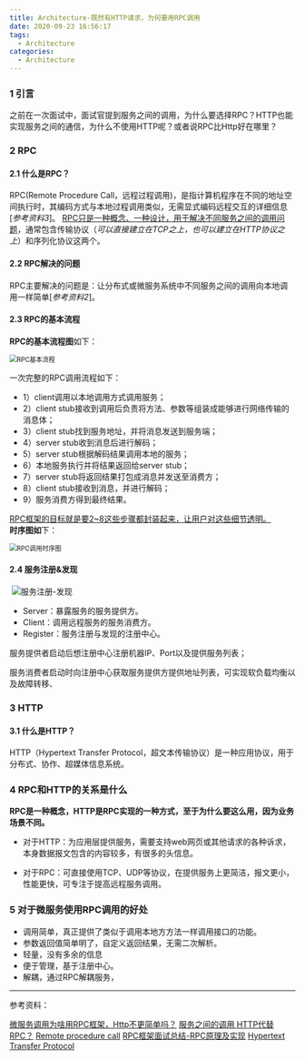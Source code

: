 ```yaml
---
title: Architecture-既然有HTTP请求，为何要用RPC调用
date: 2020-09-23 16:56:17
tags:
  - Architecture
categories:
  - Architecture
---
```


### 1 引言

之前在一次面试中，面试官提到服务之间的调用，为什么要选择RPC？HTTP也能实现服务之间的通信，为什么不使用HTTP呢？或者说RPC比Http好在哪里？

<!--more-->

### 2 RPC

#### 2.1 什么是RPC？

RPC(Remote Procedure Call，远程过程调用)，是指计算机程序在不同的地址空间执行时，其编码方式与本地过程调用类似，无需显式编码远程交互的详细信息[*参考资料3*]。
<u>RPC只是一种概念、一种设计，用于解决不同服务之间的调用问题</u>，通常包含传输协议（*可以直接建立在TCP之上，也可以建立在HTTP协议之上*）和序列化协议这两个。

#### 2.2 RPC解决的问题

RPC主要解决的问题是：让分布式或微服务系统中不同服务之间的调用向本地调用一样简单[*参考资料2*]。

#### 2.3 RPC的基本流程

**RPC的基本流程图**如下：

<img src="https://cdn.jsdelivr.net/gh/Jovry-Lee/cdn/img/Architecture/RPC基本流程.png" alt="RPC基本流程" style="zoom:80%;" />

一次完整的RPC调用流程如下：

- 1）client调用以本地调用方式调用服务； 
- 2）client stub接收到调用后负责将方法、参数等组装成能够进行网络传输的消息体； 
- 3）client stub找到服务地址，并将消息发送到服务端； 
- 4）server stub收到消息后进行解码；
- 5）server stub根据解码结果调用本地的服务；
- 6）本地服务执行并将结果返回给server stub； 
- 7）server stub将返回结果打包成消息并发送至消费方； 
- 8）client stub接收到消息，并进行解码；
- 9）服务消费方得到最终结果。 

<u>RPC框架的目标就是要2~8这些步骤都封装起来，让用户对这些细节透明。</u>
　　
**时序图如**下：

<img src="https://cdn.jsdelivr.net/gh/Jovry-Lee/cdn/img/Architecture/RPC调用时序图.png" alt="RPC调用时序图" style="zoom:80%;" />

#### 2.4 服务注册&发现

​    ![服务注册-发现](https://cdn.jsdelivr.net/gh/Jovry-Lee/cdn/img/Architecture/服务注册-发现.png)

- Server：暴露服务的服务提供方。
- Client：调用远程服务的服务消费方。
- Register：服务注册与发现的注册中心。



服务提供者启动后想注册中心注册机器IP、Port以及提供服务列表；

服务消费者启动时向注册中心获取服务提供方提供地址列表，可实现软负载均衡以及故障转移、



### 3 HTTP

#### 3.1 什么是HTTP？

HTTP（Hypertext Transfer Protocol，超文本传输协议）是一种应用协议，用于分布式、协作、超媒体信息系统。



### 4 RPC和HTTP的关系是什么

**RPC是一种概念，HTTP是RPC实现的一种方式，至于为什么要这么用，因为业务场景不同。**

- 对于HTTP：为应用层提供服务，需要支持web网页或其他请求的各种诉求，本身数据报文包含的内容较多，有很多的头信息。

- 对于RPC：可直接使用TCP、UDP等协议，在提供服务上更简洁，报文更小，性能更快，可专注于提高远程服务调用。



### 5 对于微服务使用RPC调用的好处

- 调用简单，真正提供了类似于调用本地方方法一样调用接口的功能。
- 参数返回值简单明了，自定义返回结果，无需二次解析。
- 轻量，没有多余的信息
- 便于管理，基于注册中心。
- 解耦，通过RPC解耦服务，

------

参考资料：

[微服务调用为啥用RPC框架，Http不更简单吗？](https://developer.51cto.com/art/201904/595840.htm)
[服务之间的调用 HTTP代替RPC？](http://blog.itpub.net/31559985/viewspace-2676573/)
[Remote procedure call](https://en.wikipedia.org/wiki/Remote_procedure_call)
[RPC框架面试总结-RPC原理及实现](http://www.360doc.com/content/18/1116/23/99071_795390393.shtml)
[Hypertext Transfer Protocol](https://en.wikipedia.org/wiki/Hypertext_Transfer_Protocol)